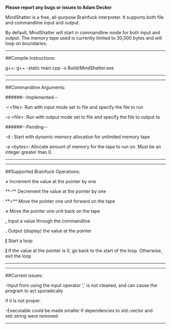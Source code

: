 **Please report any bugs or issues to Adam Decker**

MindShatter is a free, all-purpose Brainfuck interpreter.
It supports both file and commandline input and output.

By default, MindShatter will start in commandline mode for both input and output.
The memory tape used is currently limited to 30,000 bytes and will loop on boundaries.



-------------------------------------------------------------------------------------------------------------
##Compile Instructions:

g++:
    g++ -static main.cpp -o Build/MindShatter.exe
	
-------------------------------------------------------------------------------------------------------------


-------------------------------------------------------------------------------------------------------------
##Commandline Arguments:

######--Implemented--

-i \<file\>: Run with input mode set to file and specify the file to run

-o \<file\>: Run with output mode set to file and specify the file to output to

######--Pending--

-d : Start with dynamic memory allocation for unlimited memory tape

-a \<bytes\>: Allocate <bytes> amount of memory for the tape to run on. Must be an integer greater than 0.

-------------------------------------------------------------------------------------------------------------


-------------------------------------------------------------------------------------------------------------
##Supported Brainfuck Operations:

**+** Increment the value at the pointer by one

\**-** Decrement the value at the pointer by one

\**>** Move the pointer one unit forward on the tape

**<** Move the pointer one unit back on the tape

**,** Input a value through the commandline

**.** Output (display) the value at the pointer

**\[** Start a loop

**\]** If the value at the pointer is 0, go back to the start of the loop. Otherwise, exit the loop

--------------------------------------------------------------------------------------------------------------


--------------------------------------------------------------------------------------------------------------
##Current issues:

-Input from using the input operator ',' is not cleaned, and can cause the program to act sporadically

 if it is not proper.
 
-Executable could be made smaller if dependencies to std::vector and std::string were removed

--------------------------------------------------------------------------------------------------------------